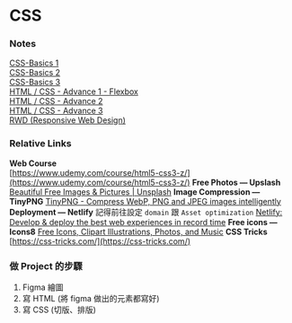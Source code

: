 # CSS

### Notes
[CSS-Basics 1](https://github.com/xxrjun/2022-Web-Develop/blob/main/notes/css/CSS/CSS-Basics%201.md)  
[CSS-Basics 2](https://github.com/xxrjun/2022-Web-Develop/blob/main/notes/css/CSS/CSS-Basics%202.md)  
[CSS-Basics 3](https://github.com/xxrjun/2022-Web-Develop/blob/main/notes/css/CSS/CSS-Basics%203.md)  
[HTML / CSS - Advance 1 - Flexbox](https://github.com/xxrjun/2022-Web-Develop/blob/main/notes/css/CSS/HTML%20CSS%20-%20Advance%201%20-%20Flexbox.md)  
[HTML / CSS - Advance 2](https://github.com/xxrjun/2022-Web-Develop/blob/main/notes/css/CSS/HTML%20CSS%20-%20Advance%202.md)  
[HTML / CSS - Advance 3](https://github.com/xxrjun/2022-Web-Develop/blob/main/notes/css/CSS/HTML%20CSS%20-%20Advance%203.md)  
[RWD (Responsive Web Design)](https://github.com/xxrjun/2022-Web-Develop/blob/main/notes/css/CSS/RWD%20(Responsive%20Web%20Design).md)  
### Relative Links
**Web Course**  
[https://www.udemy.com/course/html5-css3-z/](https://www.udemy.com/course/html5-css3-z/)
**Free Photos — Upslash**
[Beautiful Free Images & Pictures | Unsplash](https://unsplash.com/)
**Image Compression — TinyPNG**
[TinyPNG - Compress WebP, PNG and JPEG images intelligently](https://tinypng.com/)
**Deployment — Netlify**
記得前往設定 `domain` 跟 `Asset optimization` 
[Netlify: Develop & deploy the best web experiences in record time](https://www.netlify.com/)
**Free icons —** **Icons8**
[Free Icons, Clipart Illustrations, Photos, and Music](https://icons8.com/)
**CSS Tricks**
[https://css-tricks.com/](https://css-tricks.com/)
### 做 Project 的步驟
1. Figma 繪圖
2. 寫 HTML (將 figma 做出的元素都寫好)
3. 寫 CSS (切版、排版)